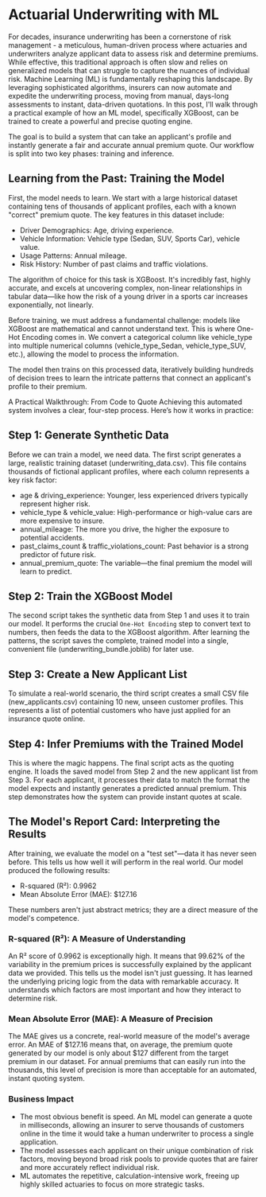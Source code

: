 # Actuarial Underwriting with ML

For decades, insurance underwriting has been a cornerstone of risk management - a meticulous, human-driven process where actuaries and underwriters analyze applicant data to assess risk and determine premiums. While effective, this traditional approach is often slow and relies on generalized models that can struggle to capture the nuances of individual risk.
Machine Learning (ML) is fundamentally reshaping this landscape. By leveraging sophisticated algorithms, insurers can now automate and expedite the underwriting process, moving from manual, days-long assessments to instant, data-driven quotations. In this post, I'll walk through a practical example of how an ML model, specifically XGBoost, can be trained to create a powerful and precise quoting engine.


The goal is to build a system that can take an applicant's profile and instantly generate a fair and accurate annual premium quote. Our workflow is split into two key phases: training and inference.

## Learning from the Past: Training the Model
First, the model needs to learn. We start with a large historical dataset containing tens of thousands of applicant profiles, each with a known "correct" premium quote. The key features in this dataset include:

  - Driver Demographics: Age, driving experience.
  - Vehicle Information: Vehicle type (Sedan, SUV, Sports Car), vehicle value.
  - Usage Patterns: Annual mileage.
  - Risk History: Number of past claims and traffic violations.

The algorithm of choice for this task is XGBoost. It's incredibly fast, highly accurate, and excels at uncovering complex, non-linear relationships in tabular data—like how the risk of a young driver in a sports car increases exponentially, not linearly.

Before training, we must address a fundamental challenge: models like XGBoost are mathematical and cannot understand text. This is where One-Hot Encoding comes in. We convert a categorical column like vehicle_type into multiple numerical columns (vehicle_type_Sedan, vehicle_type_SUV, etc.), allowing the model to process the information.

The model then trains on this processed data, iteratively building hundreds of decision trees to learn the intricate patterns that connect an applicant's profile to their premium.

A Practical Walkthrough: From Code to Quote
Achieving this automated system involves a clear, four-step process. Here’s how it works in practice:

## Step 1: Generate Synthetic Data
Before we can train a model, we need data. The first script generates a large, realistic training dataset (underwriting_data.csv). This file contains thousands of fictional applicant profiles, where each column represents a key risk factor:

  - age & driving_experience: Younger, less experienced drivers typically represent higher risk.
  - vehicle_type & vehicle_value: High-performance or high-value cars are more expensive to insure.
  - annual_mileage: The more you drive, the higher the exposure to potential accidents.
  - past_claims_count & traffic_violations_count: Past behavior is a strong predictor of future risk.
  - annual_premium_quote: The variable—the final premium the model will learn to predict.

## Step 2: Train the XGBoost Model
The second script takes the synthetic data from Step 1 and uses it to train our model. It performs the crucial `One-Hot Encoding` step to convert text to numbers, then feeds the data to the XGBoost algorithm. After learning the patterns, the script saves the complete, trained model into a single, convenient file (underwriting_bundle.joblib) for later use.

## Step 3: Create a New Applicant List
To simulate a real-world scenario, the third script creates a small CSV file (new_applicants.csv) containing 10 new, unseen customer profiles. This represents a list of potential customers who have just applied for an insurance quote online.

## Step 4: Infer Premiums with the Trained Model
This is where the magic happens. The final script acts as the quoting engine. It loads the saved model from Step 2 and the new applicant list from Step 3. For each applicant, it processes their data to match the format the model expects and instantly generates a predicted annual premium. This step demonstrates how the system can provide instant quotes at scale.

## The Model's Report Card: Interpreting the Results
After training, we evaluate the model on a "test set"—data it has never seen before. This tells us how well it will perform in the real world. Our model produced the following results:

- R-squared (R²): 0.9962
- Mean Absolute Error (MAE): $127.16

These numbers aren't just abstract metrics; they are a direct measure of the model's competence.

### R-squared (R²): A Measure of Understanding

An R² score of 0.9962 is exceptionally high. It means that 99.62% of the variability in the premium prices is successfully explained by the applicant data we provided. This tells us the model isn't just guessing. It has learned the underlying pricing logic from the data with remarkable accuracy. It understands which factors are most important and how they interact to determine risk.

### Mean Absolute Error (MAE): A Measure of Precision

The MAE gives us a concrete, real-world measure of the model's average error. An MAE of $127.16 means that, on average, the premium quote generated by our model is only about $127 different from the target premium in our dataset. For annual premiums that can easily run into the thousands, this level of precision is more than acceptable for an automated, instant quoting system.

### Business Impact
- The most obvious benefit is speed. An ML model can generate a quote in milliseconds, allowing an insurer to serve thousands of customers online in the time it would take a human underwriter to process a single application.
- The model assesses each applicant on their unique combination of risk factors, moving beyond broad risk pools to provide quotes that are fairer and more accurately reflect individual risk.
- ML automates the repetitive, calculation-intensive work, freeing up highly skilled actuaries to focus on more strategic tasks.


